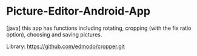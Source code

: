 # Picture-Editor-Android-App
[java] this app has functions including rotating, cropping (with the fix ratio option), 
choosing and saving pictures.

Library: https://github.com/edmodo/cropper.git
